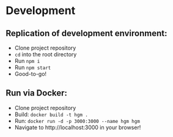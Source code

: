 # Development
## Replication of development environment:
- Clone project repository
- `cd` into the root directory
- Run `npm i`
- Run `npm start`
- Good-to-go!

## Run via Docker:
- Clone project repository
- Build: `docker build -t hgm .`
- Run: `docker run -d -p 3000:3000 --name hgm hgm`
- Navigate to http://localhost:3000 in your browser!
